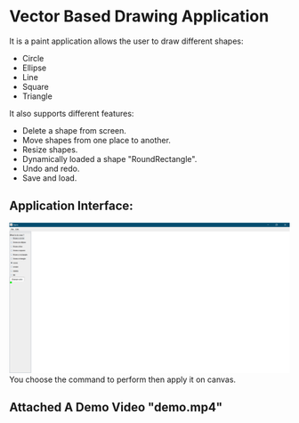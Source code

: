 # Vector Based Drawing Application  

It is a paint application allows the user to draw different shapes:  

- Circle
- Ellipse
- Line
- Square
- Triangle  

It also supports different features:  

- Delete a shape from screen.  
- Move shapes from one place to another.  
- Resize shapes.  
- Dynamically loaded a shape "RoundRectangle".  
- Undo and redo.  
- Save and load.  

## Application Interface:  

![pic](https://github.com/AhmedAdelSalama/VectorBasedDrwaingApp/blob/main/res/Picture1.png)  
You choose the command to perform then apply it on canvas.  

## Attached A Demo Video "demo.mp4"  
